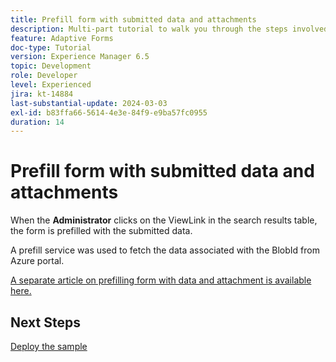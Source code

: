 ```yaml
---
title: Prefill form with submitted data and attachments
description: Multi-part tutorial to walk you through the steps involved in querying form submissions stored in Azure portal
feature: Adaptive Forms
doc-type: Tutorial
version: Experience Manager 6.5
topic: Development
role: Developer
level: Experienced
jira: kt-14884
last-substantial-update: 2024-03-03
exl-id: b83ffa66-5614-4e3e-84f9-e9ba57fc0955
duration: 14
---
```

# Prefill form with submitted data and attachments

When the **Administrator** clicks on the ViewLink in the search results table, the form is prefilled with the submitted data. 

A prefill service was used to fetch the data associated with the BlobId from Azure portal.

[A separate article on prefilling form with data and attachment is available here.](https://experienceleague.adobe.com/docs/experience-manager-learn/forms/prefill-form-with-data-attachments/introduction.html)

## Next Steps

[Deploy the sample](./part5.md)
